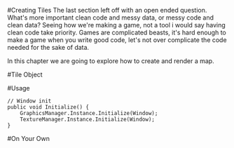 #Creating Tiles
The last section left off with an open ended question. What's more important clean code and messy data, or messy code and clean data? Seeing how we're making a game, not a tool i would say having clean code take priority. Games are complicated beasts, it's hard enough to make a game when you write good code, let's not over complicate the code needed for the sake of data.

In this chapter we are going to explore how to create and render a map. 

#Tile Object


#Usage
```
// Window init
public void Initialize() {
    GraphicsManager.Instance.Initialize(Window);
    TextureManager.Instance.Initialize(Window);
}
```


#On Your Own
